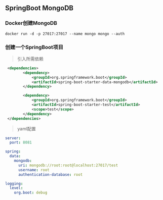 ## SpringBoot MongoDB

### Docker创建MongoDB
```jshelllanguage
docker run -d -p 27017:27017 --name mongo mongo --auth
```

### 创建一个SpringBoot项目
> 引入所需依赖

```xml
 <dependencies>
        <dependency>
            <groupId>org.springframework.boot</groupId>
            <artifactId>spring-boot-starter-data-mongodb</artifactId>
        </dependency>

        <dependency>
            <groupId>org.springframework.boot</groupId>
            <artifactId>spring-boot-starter-test</artifactId>
            <scope>test</scope>
        </dependency>
 </dependencies>
```

> yaml配置
```yaml
server:
  port: 8081

spring:
  data:
    mongodb:
      uri: mongodb://root:root@localhost:27017/test
      username: root
      authentication-database: root

logging:
  level:
    org.boot: debug
```